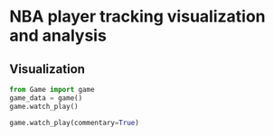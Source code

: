 # NBA player tracking visualization and analysis
## Visualization

```python
from Game import game
game_data = game()
game.watch_play()
```

```python
game.watch_play(commentary=True)
```

